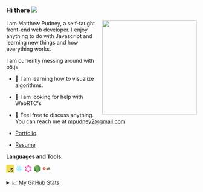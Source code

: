 ### Hi there <img src="https://media.giphy.com/media/hvRJCLFzcasrR4ia7z/giphy.gif" width="25px">

<img src="https://octodex.github.com/images/jetpacktocat.png" width="250px" height="250px" align="right">

I am Matthew Pudney, a self-taught front-end web developer. I enjoy anything to do with Javascript and learning new things and how everything works.

I am currently messing around with p5.js
- 🌱 I am learning how to visualize algorithms. 
- 🤔 I am looking for help with WebRTC's
- 💬 Feel free to discuss anything. You can reach me at 
    mpudney2@gmail.com
    
- [Portfolio](www.matthewPudney.co.uk)
- [Resume]()

**Languages and Tools:**  

<code><img height="20" src="https://raw.githubusercontent.com/github/explore/80688e429a7d4ef2fca1e82350fe8e3517d3494d/topics/javascript/javascript.png"></code>
<code><img height="20" src="https://raw.githubusercontent.com/github/explore/80688e429a7d4ef2fca1e82350fe8e3517d3494d/topics/react/react.png"></code>
<code><img height="20" src="https://raw.githubusercontent.com/github/explore/5c058a388828bb5fde0bcafd4bc867b5bb3f26f3/topics/graphql/graphql.png"></code>
<code><img height="20" src="https://raw.githubusercontent.com/github/explore/80688e429a7d4ef2fca1e82350fe8e3517d3494d/topics/nodejs/nodejs.png"></code>
<code><img height="20" src="https://raw.githubusercontent.com/github/explore/80688e429a7d4ef2fca1e82350fe8e3517d3494d/topics/git/git.png"></code>

<details>
<summary>📈 My GitHub Stats</summary>

[![Anurag's github stats](https://github-readme-stats.vercel.app/api?username=pudderz&show_icons=true&theme=gotham)](https://github.com/pudderz/github-readme-stats)

</details>
